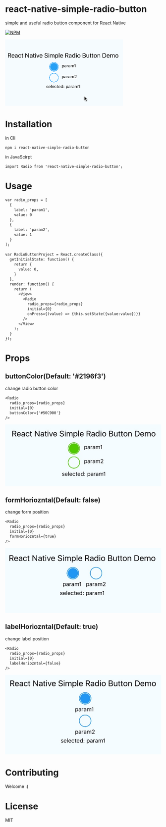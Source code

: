 # react-native-simple-radio-button
simple and useful radio button component for React Native

[![NPM](https://nodei.co/npm/react-native-simple-radio-button.png?downloads=true&downloadRank=true&stars=true)](https://nodei.co/npm/react-native-simple-radio-button/)

![Demo](./doc/demo.gif)

# Installation

in Cli

```
npm i react-native-simple-radio-button
```

in JavaScirpt

```
import Radio from 'react-native-simple-radio-button';
```


# Usage

```
var radio_props = [
  {
    label: 'param1',
    value: 0
  },
  {
    label: 'param2',
    value: 1
  }
];

var RadioButtonProject = React.createClass({
  getInitialState: function() {
    return {
      value: 0,
    }
  },
  render: function() {
    return (
      <View>
        <Radio
          radio_props={radio_props}
          initial={0}
          onPress={(value) => {this.setState({value:value})}}
        />
      </View>
    );
  }
});
```


# Props

## buttonColor(Default: '#2196f3')
change radio button color 

```
<Radio
  radio_props={radio_props}
  initial={0}
  buttonColor={'#50C900'}
/>
```

![Demo](./doc/button_color.jpg)


## formHoriozntal(Default: false)
change form position

```
<Radio
  radio_props={radio_props}
  initial={0}
  formHoriozntal={true}
/>
```

![Demo](./doc/form_horizontal.jpg)


## labelHoriozntal(Default: true)
change label position

```
<Radio
  radio_props={radio_props}
  initial={0}
  labelHoriozntal={false}
/>
```

![Demo](./doc/label_vertical.jpg)



# Contributing
Welcome :)


# License
MIT





